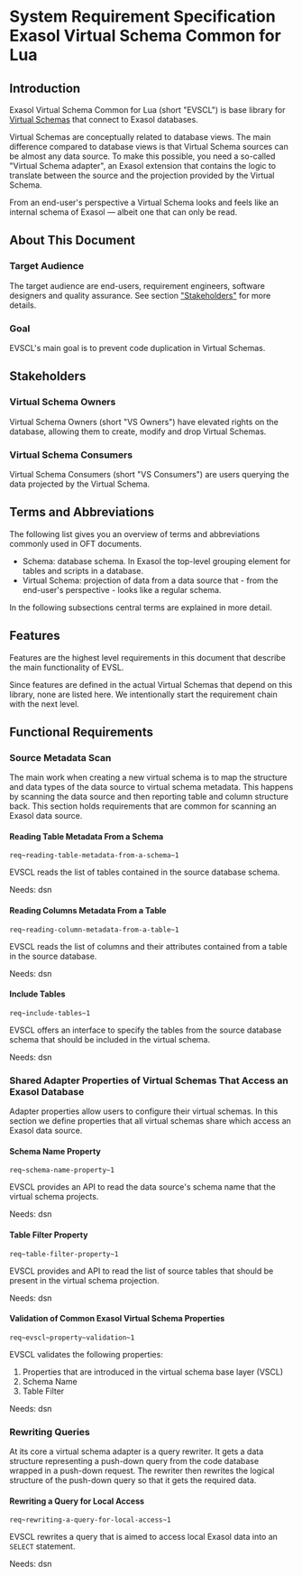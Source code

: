 # System Requirement Specification Exasol Virtual Schema Common for Lua

## Introduction

Exasol Virtual Schema Common for Lua (short "EVSCL") is base library for [Virtual Schemas](https://docs.exasol.com/db/latest/database_concepts/virtual_schemas.htm) that connect to Exasol databases. 

Virtual Schemas are conceptually related to database views. The main difference compared to database views is that Virtual Schema sources can be almost any data source. To make this possible, you need a so-called "Virtual Schema adapter", an Exasol extension that contains the logic to translate between the source and the projection provided by the Virtual Schema.

From an end-user's perspective a Virtual Schema looks and feels like an internal schema of Exasol &mdash; albeit one that can only be read.

## About This Document

### Target Audience

The target audience are end-users, requirement engineers, software designers and quality assurance. See section ["Stakeholders"](#stakeholders) for more details.

### Goal

EVSCL's main goal is to prevent code duplication in Virtual Schemas.

## Stakeholders

### Virtual Schema Owners

Virtual Schema Owners (short "VS Owners") have elevated rights on the database, allowing them to create, modify and drop Virtual Schemas. 

### Virtual Schema Consumers

Virtual Schema Consumers (short "VS Consumers") are users querying the data projected by the Virtual Schema.

## Terms and Abbreviations

The following list gives you an overview of terms and abbreviations commonly used in OFT documents.

* Schema: database schema. In Exasol the top-level grouping element for tables and scripts in a database.
* Virtual Schema: projection of data from a data source that - from the end-user's perspective - looks like a regular schema.

In the following subsections central terms are explained in more detail.

## Features

Features are the highest level requirements in this document that describe the main functionality of EVSL.

Since features are defined in the actual Virtual Schemas that depend on this library, none are listed here. We intentionally start the requirement chain with the next level.

## Functional Requirements

### Source Metadata Scan

The main work when creating a new virtual schema is to map the structure and data types of the data source to virtual schema metadata. This happens by scanning the data source and then reporting table and column structure back. This section holds requirements that are common for scanning an Exasol data source. 

#### Reading Table Metadata From a Schema
`req~reading-table-metadata-from-a-schema~1`

EVSCL reads the list of tables contained in the source database schema.

Needs: dsn

#### Reading Columns Metadata From a Table
`req~reading-column-metadata-from-a-table~1`

EVSCL reads the list of columns and their attributes contained from a table in the source database.

Needs: dsn

#### Include Tables
`req~include-tables~1`

EVSCL offers an interface to specify the tables from the source database schema that should be included in the virtual schema. 

Needs: dsn

### Shared Adapter Properties of Virtual Schemas That Access an Exasol Database

Adapter properties allow users to configure their virtual schemas. In this section we define properties that all virtual schemas share which access an Exasol data source. 

#### Schema Name Property
`req~schema-name-property~1`

EVSCL provides an API to read the data source's schema name that the virtual schema projects.

Needs: dsn

#### Table Filter Property
`req~table-filter-property~1`

EVSCL provides and API to read the list of source tables that should be present in the virtual schema projection.

Needs: dsn

#### Validation of Common Exasol Virtual Schema Properties
`req~evscl~property~validation~1`

EVSCL validates the following properties:

1. Properties that are introduced in the virtual schema base layer (VSCL)
2. Schema Name
3. Table Filter

Needs: dsn

### Rewriting Queries

At its core a virtual schema adapter is a query rewriter. It gets a data structure representing a push-down query from the code database wrapped in a push-down request. The rewriter then rewrites the logical structure of the push-down query so that it gets the required data.

#### Rewriting a Query for Local Access
`req~rewriting-a-query-for-local-access~1`

EVSCL rewrites a query that is aimed to access local Exasol data into an `SELECT` statement.

Needs: dsn
